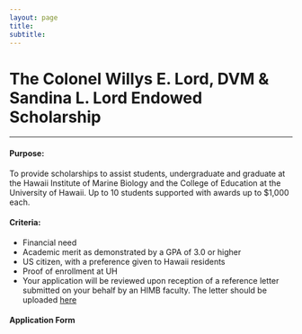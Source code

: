 ```yaml
---
layout: page
title: 
subtitle: 
---
```


# The Colonel Willys E. Lord, DVM & Sandina L. Lord Endowed Scholarship

-----------------------------------------------------------------------------

#### Purpose:  

To provide scholarships to assist students, undergraduate and graduate at the Hawaii Institute of Marine Biology and the College of Education at the University of Hawaii. Up to 10 students supported with awards up to $1,000 each.

#### Criteria:

* Financial need
* Academic merit as demonstrated by a GPA of 3.0 or higher
* US citizen, with a preference given to Hawaii residents
* Proof of enrollment at UH
* Your application will be reviewed upon reception of a reference letter submitted on your behalf by an HIMB faculty. The letter should be uploaded [here](../faculty_form_upload)




#### Application Form

<div class="cognito">
<script src="https://services.cognitoforms.com/s/lsYMFXl4X06ptGHB72ODFA"></script>
<script>Cognito.load("forms", { id: "5" });</script>
</div>


